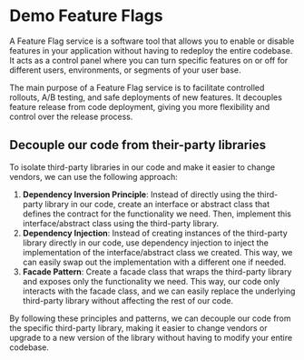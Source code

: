 # Demo Feature Flags
A Feature Flag service is a software tool that allows you to enable or disable features in your application without having to redeploy the entire codebase. It acts as a control panel where you can turn specific features on or off for different users, environments, or segments of your user base.

The main purpose of a Feature Flag service is to facilitate controlled rollouts, A/B testing, and safe deployments of new features. It decouples feature release from code deployment, giving you more flexibility and control over the release process.

## Decouple our code from their-party libraries

To isolate third-party libraries in our code and make it easier to change vendors, we can use the following approach:

1. __Dependency Inversion Principle__: Instead of directly using the third-party library in our code, create an interface or abstract class that defines the contract for the functionality we need. Then, implement this interface/abstract class using the third-party library.
2. __Dependency Injection__: Instead of creating instances of the third-party library directly in our code, use dependency injection to inject the implementation of the interface/abstract class we created. This way, we can easily swap out the implementation with a different one if needed.
3. __Facade Pattern__: Create a facade class that wraps the third-party library and exposes only the functionality we need. This way, our code only interacts with the facade class, and we can easily replace the underlying third-party library without affecting the rest of our code.

By following these principles and patterns, we can decouple our code from the specific third-party library, making it easier to change vendors or upgrade to a new version of the library without having to modify your entire codebase.

